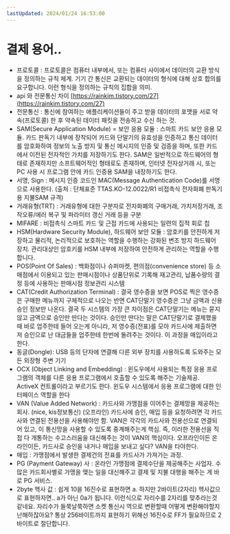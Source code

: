```yaml
---
lastUpdated: 2024/01/24 16:53:00
---
```


# 결제 용어..

- 프로토콜 : 프로토콜은 컴퓨터 내부에서, 또는 컴퓨터 사이에서 데이터의 교환 방식을 정의하는 규칙 체계. 기기 간 통신은 교환되는 데이터의 형식에 대해 상호 합의를 요구합니다. 이런 형식을 정의하는 규칙의 집합을 의미.
- api 와 전문통신 차이 [https://rainkim.tistory.com/27](https://rainkim.tistory.com/27)
- 전문통신 : 통신에 참여하는 애플리케이션들이 주고 받을 데이터의 포맷을 서로 약속(프로토콜) 한 후 약속된 데이터 패킷을 전송하고 수신 하는 것.
- SAM(Secure Application Module) = 보안 응용 모듈 : 스마트 카드 보안 응용 모듈. 카드 판독기 내부에 장착되어 카드와 단말기의 유효성을 인증하고 통신 데이터를 암호화하여 정보의 노출 방지 및 통신 메시지의 인증 및 검증을 하며, 또한 카드에서 이전된 전자적인 가치를 저장하기도 한다. SAM은 일반적으로 하드웨어의 형태로 존재하지만 소프트웨어적인 형태로도 존재하며, 인터넷 전자상거래 시, 또는 PC 사용 시 프로그램 안에 카드 인증용 SAM을 내장하기도 한다.
- 서명, Sign : 메시지 인증 코드인 MAC(Message Authentication Code)를 서명으로 사용한다. (출처 : 단체표준 TTAS.KO-12.0022/R1 비접촉식 전자화폐 판독기용 지불SAM 규격)
- 거래유형(TRT) : 거래유형에 대한 구분자로 전자화폐의 구매거래, 가치저장거래, 조작오류/에러 복구 및 파라미터 갱신 거래 등을 구분
- MIFARE : 비접촉식 스마트 카드 및 근접 카드에 사용되는 일련의 집적 회로 칩
- HSM(Hardware Security Module), 하드웨어 보안 모듈 : 암호키를 안전하게 저장하고 물리적, 논리적으로 보호하는 역할을 수행하는 강화된 변조 방지 하드웨어 장치. 관리대상인 암호키를 HSM 내부에 저장하여 안전하게 관리하는 역할을 수행합니다.
- POS(Point Of Sales) : 백화점이나 슈퍼마켓, 편의점(convenience store) 등 소매점에서 이용되고 있는 판매시점이나 상품단위로 기록해 재고관리, 납품수량의 결정 등에 사용하는 판매시점 정보관리 시스템
- CAT(Credit Authorization Terminal) : 결국 영수증을 보면 POS로 찍은 영수증은 구매한 메뉴까지 구체적으로 나오는 반면 CAT단말기 영수증은 그냥 금액과 신용승인 정보만 나온다. 결국 두 시스템의 가장 큰 차이점은 CAT단말기는 메뉴는 묻지않고 금액으로 승인만 딴다는 것이다. 승인만 딴다는 말은 CAT단말기로 결제했을 때 바로 업주한테 들어 오는게 아니라, 저 영수증(전표)를 모아 카드사에 제출하면 저 승인으로 난 대금들을 업주한테 한번에 돌려주는 것이다. 이 과정을 매입이라고 한다.
- 동글(Dongle): USB 등의 단자에 연결해 다른 외부 장치를 사용하도록 도와주는 모든 외장형 주변 기기
- OCX (Object Linking and Embedding) : 윈도우에서 사용되는 특정 응용 프로그램의 객체를 다른 응용 프로그램에서 호출할 수 있도록 해주는 기술제공. ActiveX 컨트롤이라고 부르기도 한다. 윈도우 시스템에서 응용 프로그램에 대한 인터페이스 역할을 한다
- VAN (Value Added Network) : 카드사와 가맹점을 이어주는 결제망을 제공하는 회사. (nice, kis정보통신) (오프라인) 카드사에 승인, 매입 등을 요청하려면 각 카드사와 연결된 전용선을 사용해야만 함. VAN은 각각의 카드사와 전용선으로 연결되어 있고, 이 통신망을 사용할 수 있도록 중계해주는게 핵심. 즉, 이러한 전용선을 직접 다 개통하는 수고스러움을 대신해주는 것이 VAN의 핵심이다. 오프라인이든 온라인이든, 카드사로 승인을 내거나 매입을 보내고 싶다? VAN을 타야한다.
- 매입 : 가맹점에서 발생한 결제건의 전표를 카드사가 가져가는 과정.
- PG (Payment Gateway) 사 : 온라인 가맹점에 결제수단을 제공해주는 사업자. 수많은 카드회사별로 가맹을 맺는 일을 대신해주고 결제 및 지불 대행을 해주는 게 바로 PG 서비스.
- 2byte 헥사 값 : 쉽게 10을 16진수로 표현하면 a. 하지만 2바이트(2자리) 헥사값으로 표현하자면.. a가 아닌 0a가 됩니다. 이런식으로 자리수를 2자리를 맞추라는것 같네요. 자리수가 들쭉날쭉하면 소켓 통신시 역으로 변환할때 어떻게 변환해야할지 난해하잖아요? 통상 256바이트까지 표현하기 위해선 16진수로 FF가 필요하므로 2바이트로 절단합니다.
